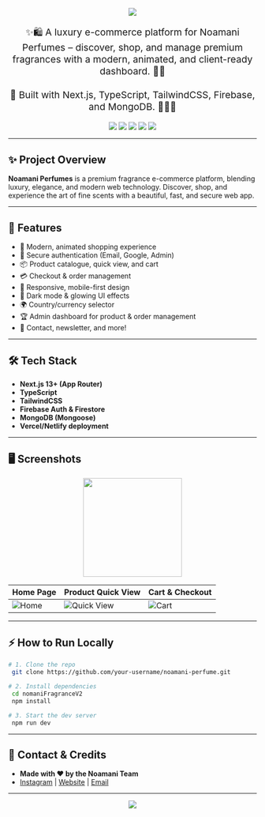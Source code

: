 <!-- Eye-catching animated header -->
<p align="center">
  <img src="https://readme-typing-svg.demolab.com?font=Fira+Code&size=32&pause=1000&color=FFD700&center=true&vCenter=true&width=800&lines=Noamani+Perfumes+%F0%9F%8D%8A+Premium+Fragrance+Collection"/>
</p>

<p align="center" style="font-size:1.2rem;">
✨🛍️ A luxury e-commerce platform for Noamani Perfumes – discover, shop, and manage premium fragrances with a modern, animated, and client-ready dashboard. 🌟💎<br><br>
🚀 Built with Next.js, TypeScript, TailwindCSS, Firebase, and MongoDB. 🧑‍💻🌐
</p>

<p align="center">
  <img src="https://img.shields.io/badge/Next.js-13+-black?style=for-the-badge&logo=next.js"/>
  <img src="https://img.shields.io/badge/TypeScript-blue?style=for-the-badge&logo=typescript"/>
  <img src="https://img.shields.io/badge/TailwindCSS-38B2AC?style=for-the-badge&logo=tailwind-css&logoColor=white"/>
  <img src="https://img.shields.io/badge/Firebase-FFCA28?style=for-the-badge&logo=firebase&logoColor=black"/>
  <img src="https://img.shields.io/badge/Deployed%20on-Vercel-black?style=for-the-badge&logo=vercel"/>
</p>

---

## ✨ Project Overview

**Noamani Perfumes** is a premium fragrance e-commerce platform, blending luxury, elegance, and modern web technology. Discover, shop, and experience the art of fine scents with a beautiful, fast, and secure web app.

---

## 🚀 Features

- 🛒 Modern, animated shopping experience
- 🔐 Secure authentication (Email, Google, Admin)
- 📦 Product catalogue, quick view, and cart
- 💳 Checkout & order management
- 📱 Responsive, mobile-first design
- 🌙 Dark mode & glowing UI effects
- 🌍 Country/currency selector
- 🏆 Admin dashboard for product & order management
- 📧 Contact, newsletter, and more!

---

## 🛠️ Tech Stack

- **Next.js 13+ (App Router)**
- **TypeScript**
- **TailwindCSS**
- **Firebase Auth & Firestore**
- **MongoDB (Mongoose)**
- **Vercel/Netlify deployment**

---

## 🖥️ Screenshots

<p align="center">
  <img src="./public/main_long_logo.png" width="200"/>
</p>

| Home Page | Product Quick View | Cart & Checkout |
|-----------|-------------------|-----------------|
| ![Home](./public/ourstory.png) | ![Quick View](./public/productall.png) | ![Cart](./public/product100ml.png) |

---

## ⚡ How to Run Locally

```bash
# 1. Clone the repo
 git clone https://github.com/your-username/noamani-perfume.git

# 2. Install dependencies
 cd nomaniFragranceV2
 npm install

# 3. Start the dev server
 npm run dev
```

---

## 💬 Contact & Credits

- **Made with ❤️ by the Noamani Team**
- [Instagram](https://instagram.com/) | [Website](https://noamani.com/) | [Email](mailto:info@noamani.com)

---

<p align="center">
  <img src="https://readme-typing-svg.demolab.com?font=Fira+Code&size=24&pause=1000&color=FFD700&center=true&vCenter=true&width=800&lines=Smell+the+Luxury.+Shop+Noamani+Perfumes+Today!"/>
</p>
